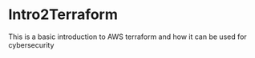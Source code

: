 # Intro2Terraform
This is a basic introduction to AWS terraform and how it can be used for cybersecurity
